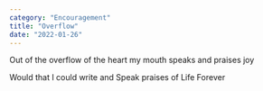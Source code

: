 ```yaml
---
category: "Encouragement" 
title: "Overflow"
date: "2022-01-26"
---
```


Out of the overflow of the heart my mouth speaks and praises joy 

Would that I could write and Speak praises of Life Forever 